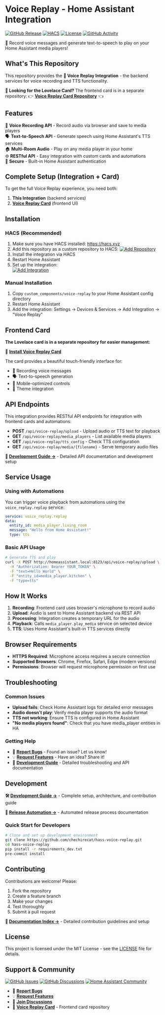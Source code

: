 # Voice Replay - Home Assistant Integration

[![GitHub Release](https://img.shields.io/github/release/chechirecat/hass-voice-replay.svg?style=flat-square)](https://github.com/chechirecat/hass-voice-replay/releases)
[![HACS](https://img.shields.io/badge/HACS-Custom-orange.svg?style=flat-square)](https://hacs.xyz/docs/faq/custom_repositories)
[![License](https://img.shields.io/github/license/chechirecat/hass-voice-replay.svg?style=flat-square)](LICENSE)
[![GitHub Activity](https://img.shields.io/github/commit-activity/y/chechirecat/hass-voice-replay.svg?style=flat-square)](https://github.com/chechirecat/hass-voice-replay/commits/main)

🎤 Record voice messages and generate text-to-speech to play on your Home Assistant media players!

## What's This Repository

This repository provides the **🔌 Voice Replay Integration** - the backend services for voice recording and TTS functionality.

**🎨 Looking for the Lovelace Card?** The frontend card is in a separate repository:
👉 **[Voice Replay Card Repository](https://github.com/chechirecat/voice-replay-card)** 👈

## Features

🎤 **Voice Recording API** - Record audio via browser and save to media players  
🗣️ **Text-to-Speech API** - Generate speech using Home Assistant's TTS services  
🏠 **Multi-Room Audio** - Play on any media player in your home  
⚙️ **RESTful API** - Easy integration with custom cards and automations  
🔐 **Secure** - Built-in Home Assistant authentication

## Complete Setup (Integration + Card)

To get the full Voice Replay experience, you need both:

1. **This Integration** (backend services)
2. **[Voice Replay Card](https://github.com/chechirecat/voice-replay-card)** (frontend UI)  

## Installation

### HACS (Recommended)

1. Make sure you have HACS installed: https://hacs.xyz
2. Add this repository as a custom repository to HACS:
   [![Add Repository](https://my.home-assistant.io/badges/hacs_repository.svg)](https://my.home-assistant.io/redirect/hacs_repository/?owner=chechirecat&repository=hass-voice-replay&category=integration)
3. Install the integration via HACS
4. Restart Home Assistant
5. Set up the integration:  
   [![Add Integration](https://my.home-assistant.io/badges/config_flow_start.svg)](https://my.home-assistant.io/redirect/config_flow_start/?domain=voice-replay)

### Manual Installation

1. Copy `custom_components/voice-replay` to your Home Assistant config directory
2. Restart Home Assistant
3. Add the integration: Settings → Devices & Services → Add Integration → "Voice Replay"

## Frontend Card

**The Lovelace card is in a separate repository for easier management:**

🎨 **[Install Voice Replay Card](https://github.com/chechirecat/voice-replay-card)**

The card provides a beautiful touch-friendly interface for:
- 🎤 Recording voice messages
- 🗣️ Text-to-speech generation  
- 📱 Mobile-optimized controls
- 🎨 Theme integration

## API Endpoints

This integration provides RESTful API endpoints for integration with frontend cards and automations:

- **POST** `/api/voice-replay/upload` - Upload audio or TTS text for playback
- **GET** `/api/voice-replay/media_players` - List available media players  
- **GET** `/api/voice-replay/tts_config` - Check TTS configuration
- **GET** `/api/voice-replay/media/{filename}` - Serve temporary audio files

**📖 [Development Guide →](docs/DEVELOPMENT.md)** - Detailed API documentation and development setup

## Service Usage

### Using with Automations

You can trigger voice playback from automations using the `voice_replay.replay` service:

```yaml
service: voice_replay.replay
data:
  entity_id: media_player.living_room
  message: "Hello from Home Assistant!"
  type: tts
```

### Basic API Usage

```bash
# Generate TTS and play
curl -X POST http://homeassistant.local:8123/api/voice-replay/upload \
  -H "Authorization: Bearer YOUR_TOKEN" \
  -F "text=Hello World" \
  -F "entity_id=media_player.kitchen" \
  -F "type=tts"
```

## How It Works

1. **Recording**: Frontend card uses browser's microphone to record audio
2. **Upload**: Audio is sent to Home Assistant backend via REST API  
3. **Processing**: Integration creates a temporary URL for the audio
4. **Playback**: Calls `media_player.play_media` service on selected device
5. **TTS**: Uses Home Assistant's built-in TTS services directly

## Browser Requirements

- **HTTPS Required**: Microphone access requires a secure connection
- **Supported Browsers**: Chrome, Firefox, Safari, Edge (modern versions)
- **Permissions**: Browser will request microphone permission on first use
## Troubleshooting

### Common Issues

- **Upload fails**: Check Home Assistant logs for detailed error messages
- **Audio doesn't play**: Verify media player supports the audio format
- **TTS not working**: Ensure TTS is configured in Home Assistant
- **"No media players found"**: Check that you have media_player entities in HA

### Getting Help

- 🐛 **[Report Bugs](https://github.com/chechirecat/hass-voice-replay/issues)** - Found an issue? Let us know!
- 💡 **[Request Features](https://github.com/chechirecat/hass-voice-replay/discussions)** - Have an idea? Share it!
- 📖 **[Development Guide](docs/DEVELOPMENT.md)** - Detailed troubleshooting and API documentation

## Development

**🛠️ [Development Guide →](docs/DEVELOPMENT.md)** - Complete setup, architecture, and contribution guide

**📖 [Release Automation →](docs/RELEASE_AUTOMATION.md)** - Automated release process documentation

### Quick Start for Developers

```bash
# Clone and set up development environment
git clone https://github.com/chechirecat/hass-voice-replay.git
cd hass-voice-replay
pip install -r requirements_dev.txt
pre-commit install
```

## Contributing

Contributions are welcome! Please:
1. Fork the repository
2. Create a feature branch
3. Make your changes  
4. Test thoroughly
5. Submit a pull request

**📖 [Documentation Index →](docs/README.md)** - Detailed contribution guidelines and setup

## License

This project is licensed under the MIT License - see the [LICENSE](LICENSE) file for details.

## Support & Community

[![GitHub Issues](https://img.shields.io/github/issues/chechirecat/hass-voice-replay?style=for-the-badge&logo=github)](https://github.com/chechirecat/hass-voice-replay/issues)
[![GitHub Discussions](https://img.shields.io/github/discussions/chechirecat/hass-voice-replay?style=for-the-badge&logo=github)](https://github.com/chechirecat/hass-voice-replay/discussions)
[![Home Assistant Community](https://img.shields.io/badge/Home%20Assistant-Community-blue?style=for-the-badge&logo=home-assistant)](https://community.home-assistant.io)

- 🐛 **[Report Bugs](https://github.com/chechirecat/hass-voice-replay/issues/new?labels=bug&template=bug_report.md)**
- 💡 **[Request Features](https://github.com/chechirecat/hass-voice-replay/issues/new?labels=enhancement&template=feature_request.md)**
- 💬 **[Join Discussions](https://github.com/chechirecat/hass-voice-replay/discussions)**
- 🎨 **[Voice Replay Card](https://github.com/chechirecat/hass-voice-replay-card)** - Frontend card repository
